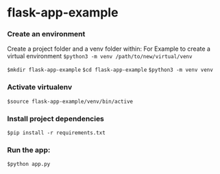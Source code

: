 # flask-app-example


### Create an environment
Create a project folder and a venv folder within:
For Example to create a virtual environment `$python3 -m venv /path/to/new/virtual/venv`

`$mkdir flask-app-example`
`$cd flask-app-example`
`$python3 -m venv venv`

### Activate virtualenv
`$source flask-app-example/venv/bin/active`

### Install project dependencies
`$pip install -r requirements.txt`

### Run the app:
`$python app.py`

